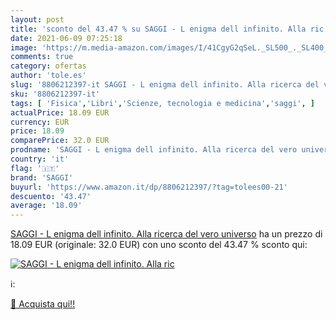 ```yaml
---
layout: post
title: 'sconto del 43.47 % su SAGGI - L enigma dell infinito. Alla ric  '
date: 2021-06-09 07:25:18
image: 'https://m.media-amazon.com/images/I/41CgyG2qSeL._SL500_._SL400_.jpg'
comments: true
category: ofertas
author: 'tole.es'
slug: '8806212397-it SAGGI - L enigma dell infinito. Alla ricerca del vero...'
sku: '8806212397-it'
tags: [ 'Fisica','Libri','Scienze, tecnologia e medicina','saggi', ]
actualPrice: 18.09 EUR
currency: EUR
price: 18.09
comparePrice: 32.0 EUR
prodname: 'SAGGI - L enigma dell infinito. Alla ricerca del vero universo'
country: 'it'
flag: '🇮🇹'
brand: 'SAGGI'
buyurl: 'https://www.amazon.it/dp/8806212397/?tag=tolees00-21'
descuento: '43.47'
average: '18.09'
---
```


[SAGGI - L enigma dell infinito. Alla ricerca del vero universo](https://www.amazon.it/dp/8806212397/?tag=tolees00-21) ha un prezzo di 18.09 EUR (originale: 32.0 EUR) con uno sconto del 43.47 % sconto qui:

[![SAGGI - L enigma dell infinito. Alla ric](https://m.media-amazon.com/images/I/41CgyG2qSeL._SL500_._SL400_.jpg)](https://www.amazon.it/dp/8806212397/?tag=tolees00-21)

ℹ️:


[🛒 Acquista qui!!](https://www.amazon.it/dp/8806212397/?tag=tolees00-21)
